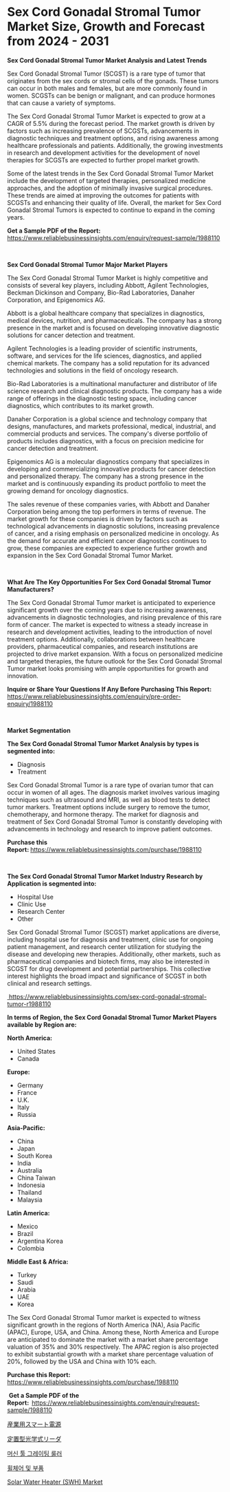 <p><h1>Sex Cord Gonadal Stromal Tumor Market Size, Growth and Forecast from 2024 - 2031</h1></p><p><strong>Sex Cord Gonadal Stromal Tumor Market Analysis and Latest Trends</strong></p>
<p><p>Sex Cord Gonadal Stromal Tumor (SCGST) is a rare type of tumor that originates from the sex cords or stromal cells of the gonads. These tumors can occur in both males and females, but are more commonly found in women. SCGSTs can be benign or malignant, and can produce hormones that can cause a variety of symptoms.</p><p>The Sex Cord Gonadal Stromal Tumor Market is expected to grow at a CAGR of 5.5% during the forecast period. The market growth is driven by factors such as increasing prevalence of SCGSTs, advancements in diagnostic techniques and treatment options, and rising awareness among healthcare professionals and patients. Additionally, the growing investments in research and development activities for the development of novel therapies for SCGSTs are expected to further propel market growth.</p><p>Some of the latest trends in the Sex Cord Gonadal Stromal Tumor Market include the development of targeted therapies, personalized medicine approaches, and the adoption of minimally invasive surgical procedures. These trends are aimed at improving the outcomes for patients with SCGSTs and enhancing their quality of life. Overall, the market for Sex Cord Gonadal Stromal Tumors is expected to continue to expand in the coming years.</p></p>
<p><strong>Get a Sample PDF of the Report:&nbsp;</strong> <a href="https://www.reliablebusinessinsights.com/enquiry/request-sample/1988110">https://www.reliablebusinessinsights.com/enquiry/request-sample/1988110</a></p>
<p>&nbsp;</p>
<p><strong>Sex Cord Gonadal Stromal Tumor Major Market Players</strong></p>
<p><p>The Sex Cord Gonadal Stromal Tumor Market is highly competitive and consists of several key players, including Abbott, Agilent Technologies, Beckman Dickinson and Company, Bio-Rad Laboratories, Danaher Corporation, and Epigenomics AG.</p><p>Abbott is a global healthcare company that specializes in diagnostics, medical devices, nutrition, and pharmaceuticals. The company has a strong presence in the market and is focused on developing innovative diagnostic solutions for cancer detection and treatment.</p><p>Agilent Technologies is a leading provider of scientific instruments, software, and services for the life sciences, diagnostics, and applied chemical markets. The company has a solid reputation for its advanced technologies and solutions in the field of oncology research.</p><p>Bio-Rad Laboratories is a multinational manufacturer and distributor of life science research and clinical diagnostic products. The company has a wide range of offerings in the diagnostic testing space, including cancer diagnostics, which contributes to its market growth.</p><p>Danaher Corporation is a global science and technology company that designs, manufactures, and markets professional, medical, industrial, and commercial products and services. The company's diverse portfolio of products includes diagnostics, with a focus on precision medicine for cancer detection and treatment.</p><p>Epigenomics AG is a molecular diagnostics company that specializes in developing and commercializing innovative products for cancer detection and personalized therapy. The company has a strong presence in the market and is continuously expanding its product portfolio to meet the growing demand for oncology diagnostics.</p><p>The sales revenue of these companies varies, with Abbott and Danaher Corporation being among the top performers in terms of revenue. The market growth for these companies is driven by factors such as technological advancements in diagnostic solutions, increasing prevalence of cancer, and a rising emphasis on personalized medicine in oncology. As the demand for accurate and efficient cancer diagnostics continues to grow, these companies are expected to experience further growth and expansion in the Sex Cord Gonadal Stromal Tumor Market.</p></p>
<p>&nbsp;</p>
<p><strong>What Are The Key Opportunities For Sex Cord Gonadal Stromal Tumor Manufacturers?</strong></p>
<p><p>The Sex Cord Gonadal Stromal Tumor market is anticipated to experience significant growth over the coming years due to increasing awareness, advancements in diagnostic technologies, and rising prevalence of this rare form of cancer. The market is expected to witness a steady increase in research and development activities, leading to the introduction of novel treatment options. Additionally, collaborations between healthcare providers, pharmaceutical companies, and research institutions are projected to drive market expansion. With a focus on personalized medicine and targeted therapies, the future outlook for the Sex Cord Gonadal Stromal Tumor market looks promising with ample opportunities for growth and innovation.</p></p>
<p><strong>Inquire or Share Your Questions If Any Before Purchasing This Report:</strong> <a href="https://www.reliablebusinessinsights.com/enquiry/pre-order-enquiry/1988110">https://www.reliablebusinessinsights.com/enquiry/pre-order-enquiry/1988110</a></p>
<p>&nbsp;</p>
<p><strong>Market Segmentation</strong></p>
<p><strong>The Sex Cord Gonadal Stromal Tumor Market Analysis by types is segmented into:</strong></p>
<p><ul><li>Diagnosis</li><li>Treatment</li></ul></p>
<p><p>Sex Cord Gonadal Stromal Tumor is a rare type of ovarian tumor that can occur in women of all ages. The diagnosis market involves various imaging techniques such as ultrasound and MRI, as well as blood tests to detect tumor markers. Treatment options include surgery to remove the tumor, chemotherapy, and hormone therapy. The market for diagnosis and treatment of Sex Cord Gonadal Stromal Tumor is constantly developing with advancements in technology and research to improve patient outcomes.</p></p>
<p><strong>Purchase this Report:&nbsp;</strong><a href="https://www.reliablebusinessinsights.com/purchase/1988110">https://www.reliablebusinessinsights.com/purchase/1988110</a></p>
<p>&nbsp;</p>
<p><strong>The Sex Cord Gonadal Stromal Tumor Market Industry Research by Application is segmented into:</strong></p>
<p><ul><li>Hospital Use</li><li>Clinic Use</li><li>Research Center</li><li>Other</li></ul></p>
<p><p>Sex Cord Gonadal Stromal Tumor (SCGST) market applications are diverse, including hospital use for diagnosis and treatment, clinic use for ongoing patient management, and research center utilization for studying the disease and developing new therapies. Additionally, other markets, such as pharmaceutical companies and biotech firms, may also be interested in SCGST for drug development and potential partnerships. This collective interest highlights the broad impact and significance of SCGST in both clinical and research settings.</p></p>
<p><a href="https://www.reliablebusinessinsights.com/sex-cord-gonadal-stromal-tumor-r1988110">&nbsp;https://www.reliablebusinessinsights.com/sex-cord-gonadal-stromal-tumor-r1988110</a></p>
<p><strong>In terms of Region, the Sex Cord Gonadal Stromal Tumor Market Players available by Region are:</strong></p>
<p>
    <p> <strong> North America: </strong>
        <ul>
            <li>United States</li>
            <li>Canada</li>
        </ul>
        </p> 
    <p> <strong> Europe: </strong>
        <ul>
            <li>Germany</li>
            <li>France</li>
            <li>U.K.</li>
            <li>Italy</li>
            <li>Russia</li>
        </ul>
        </p> 
    <p> <strong> Asia-Pacific: </strong>
        <ul>
            <li>China</li>
            <li>Japan</li>
            <li>South Korea</li>
            <li>India</li>
            <li>Australia</li>
            <li>China Taiwan</li>
            <li>Indonesia</li>
            <li>Thailand</li>
            <li>Malaysia</li>
        </ul>
        </p> 
    <p> <strong> Latin America: </strong>
        <ul>
            <li>Mexico</li>
            <li>Brazil</li>
            <li>Argentina Korea</li>
            <li>Colombia</li>
        </ul>
        </p> 
    <p> <strong> Middle East & Africa: </strong>
        <ul>
            <li>Turkey</li>
            <li>Saudi</li>
            <li>Arabia</li>
            <li>UAE</li>
            <li>Korea</li>
        </ul>
    </p>
    </p>
<p><p>The Sex Cord Gonadal Stromal Tumor market is expected to witness significant growth in the regions of North America (NA), Asia Pacific (APAC), Europe, USA, and China. Among these, North America and Europe are anticipated to dominate the market with a market share percentage valuation of 35% and 30% respectively. The APAC region is also projected to exhibit substantial growth with a market share percentage valuation of 20%, followed by the USA and China with 10% each.</p></p>
<p><strong>Purchase this Report: </strong><a href="https://www.reliablebusinessinsights.com/purchase/1988110">https://www.reliablebusinessinsights.com/purchase/1988110</a></p>
<p>&nbsp;<strong>Get a Sample PDF of the Report:&nbsp;&nbsp;</strong><a href="https://www.reliablebusinessinsights.com/enquiry/request-sample/1988110">https://www.reliablebusinessinsights.com/enquiry/request-sample/1988110</a></p>
<p><strong></strong></p>
<p><p><a href="https://github.com/laurenreichert/Market-Research-Report-List-2/blob/main/5151342116265.md">産業用スマート電源</a></p><p><a href="https://github.com/vtbvgl20191192/Market-Research-Report-List-2/blob/main/5671960116264.md">定置型光学式リーダ</a></p><p><a href="https://github.com/kvbohdfy111/Market-Research-Report-List-1/blob/main/2894368111634.md">머신 툴 그레이팅 룰러</a></p><p><a href="https://github.com/RichardLueilwitz787/Market-Research-Report-List-2/blob/main/7055931108473.md">휠체어 및 부품</a></p><p><a href="https://github.com/kpvmspce33/Market-Research-Report-List-1/blob/main/solar-water-heater-swh-market.md">Solar Water Heater (SWH) Market</a></p></p>